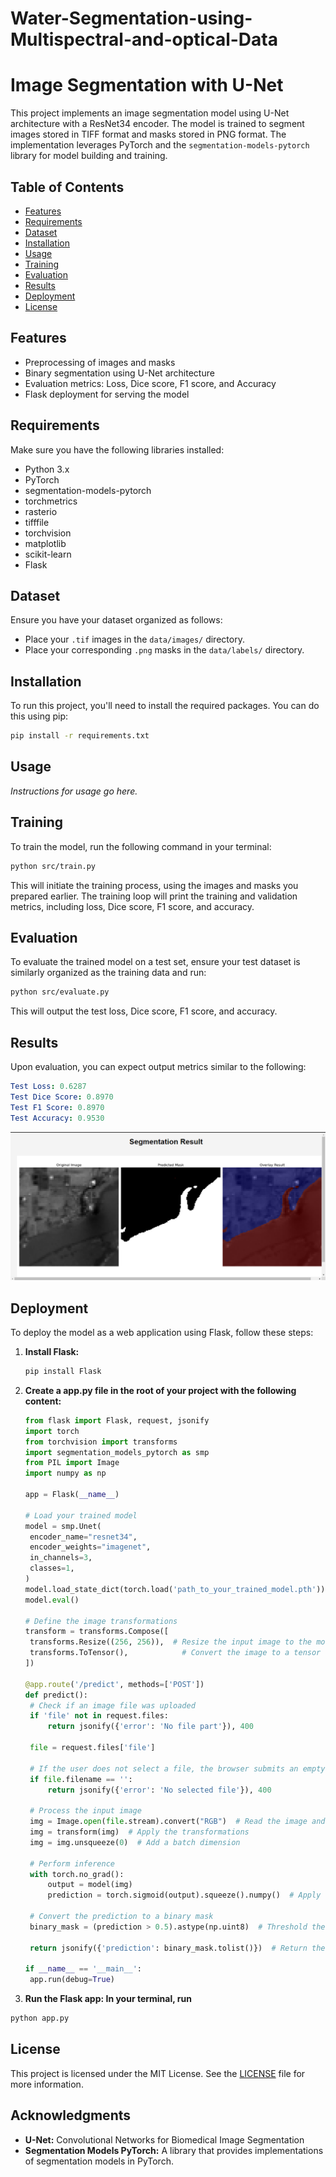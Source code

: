 # Water-Segmentation-using-Multispectral-and-optical-Data

# Image Segmentation with U-Net

This project implements an image segmentation model using U-Net architecture with a ResNet34 encoder. The model is trained to segment images stored in TIFF format and masks stored in PNG format. The implementation leverages PyTorch and the `segmentation-models-pytorch` library for model building and training.

## Table of Contents
- [Features](#features)
- [Requirements](#requirements)
- [Dataset](#dataset)
- [Installation](#installation)
- [Usage](#usage)
- [Training](#training)
- [Evaluation](#evaluation)
- [Results](#results)
- [Deployment](#deployment)
- [License](#license)

## Features
- Preprocessing of images and masks
- Binary segmentation using U-Net architecture
- Evaluation metrics: Loss, Dice score, F1 score, and Accuracy
- Flask deployment for serving the model

## Requirements
Make sure you have the following libraries installed:
- Python 3.x
- PyTorch
- segmentation-models-pytorch
- torchmetrics
- rasterio
- tifffile
- torchvision
- matplotlib
- scikit-learn
- Flask

## Dataset
Ensure you have your dataset organized as follows:
- Place your `.tif` images in the `data/images/` directory.
- Place your corresponding `.png` masks in the `data/labels/` directory.

## Installation
To run this project, you'll need to install the required packages. You can do this using pip:

```bash
pip install -r requirements.txt
```

## Usage
*Instructions for usage go here.*

## Training
To train the model, run the following command in your terminal:
```bash
python src/train.py
```

This will initiate the training process, using the images and masks you prepared earlier. The training loop will print the training and validation metrics, including loss, Dice score, F1 score, and accuracy.

## Evaluation
To evaluate the trained model on a test set, ensure your test dataset is similarly organized as the training data and run:
```bash
python src/evaluate.py
```
This will output the test loss, Dice score, F1 score, and accuracy.

## Results
Upon evaluation, you can expect output metrics similar to the following:
```yaml
Test Loss: 0.6287
Test Dice Score: 0.8970
Test F1 Score: 0.8970
Test Accuracy: 0.9530
```
![App Result](app%20result.png)
## Deployment
To deploy the model as a web application using Flask, follow these steps:

1. **Install Flask:**
   ```bash
   pip install Flask
   ```
2. **Create a app.py file in the root of your project with the following content:**
   ```python
   from flask import Flask, request, jsonify
   import torch
   from torchvision import transforms
   import segmentation_models_pytorch as smp
   from PIL import Image
   import numpy as np

   app = Flask(__name__)

   # Load your trained model
   model = smp.Unet(
    encoder_name="resnet34",
    encoder_weights="imagenet",
    in_channels=3,
    classes=1,
   )
   model.load_state_dict(torch.load('path_to_your_trained_model.pth'))
   model.eval()

   # Define the image transformations
   transform = transforms.Compose([
    transforms.Resize((256, 256)),  # Resize the input image to the model's expected input size
    transforms.ToTensor(),            # Convert the image to a tensor
   ])

   @app.route('/predict', methods=['POST'])
   def predict():
    # Check if an image file was uploaded
    if 'file' not in request.files:
        return jsonify({'error': 'No file part'}), 400
    
    file = request.files['file']
    
    # If the user does not select a file, the browser submits an empty file without a filename
    if file.filename == '':
        return jsonify({'error': 'No selected file'}), 400
    
    # Process the input image
    img = Image.open(file.stream).convert("RGB")  # Read the image and convert to RGB
    img = transform(img)  # Apply the transformations
    img = img.unsqueeze(0)  # Add a batch dimension

    # Perform inference
    with torch.no_grad():
        output = model(img)
        prediction = torch.sigmoid(output).squeeze().numpy()  # Apply sigmoid and convert to numpy array

    # Convert the prediction to a binary mask
    binary_mask = (prediction > 0.5).astype(np.uint8)  # Threshold the output

    return jsonify({'prediction': binary_mask.tolist()})  # Return the prediction as a list

   if __name__ == '__main__':
    app.run(debug=True)

   ```
 3. **Run the Flask app: In your terminal, run**
   ```bash
   python app.py
   ```

## License

This project is licensed under the MIT License. See the [LICENSE](LICENSE) file for more information.

## Acknowledgments

- **U-Net:** Convolutional Networks for Biomedical Image Segmentation
- **Segmentation Models PyTorch:** A library that provides implementations of segmentation models in PyTorch.
